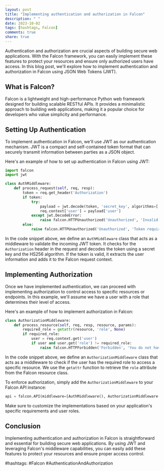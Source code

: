 ```yaml
---
layout: post
title: "Implementing authentication and authorization in Falcon"
description: " "
date: 2023-10-02
tags: [hashtags, Falcon]
comments: true
share: true
---
```


Authentication and authorization are crucial aspects of building secure web applications. With the Falcon framework, you can easily implement these features to protect your resources and ensure only authorized users have access. In this blog post, we'll explore how to implement authentication and authorization in Falcon using JSON Web Tokens (JWT).

## What is Falcon?

Falcon is a lightweight and high-performance Python web framework designed for building scalable RESTful APIs. It provides a minimalistic approach to building web applications, making it a popular choice for developers who value simplicity and performance.

## Setting Up Authentication

To implement authentication in Falcon, we'll use JWT as our authentication mechanism. JWT is a compact and self-contained token format that can securely transmit information between parties as a JSON object.

Here's an example of how to set up authentication in Falcon using JWT:

```python
import falcon
import jwt

class AuthMiddleware:
    def process_request(self, req, resp):
        token = req.get_header('Authorization')
        if token:
            try:
                payload = jwt.decode(token, 'secret_key', algorithms=['HS256'])
                req.context['user'] = payload['user']
            except jwt.DecodeError:
                raise falcon.HTTPUnauthorized('Unauthorized', 'Invalid token provided.')
        else:
            raise falcon.HTTPUnauthorized('Unauthorized', 'Token required.')
```

In the code snippet above, we define an `AuthMiddleware` class that acts as a middleware to validate the incoming JWT token. It checks for the `Authorization` header in the request and decodes the token using a secret key and the HS256 algorithm. If the token is valid, it extracts the user information and adds it to the Falcon request context.

## Implementing Authorization

Once we have implemented authentication, we can proceed with implementing authorization to control access to specific resources or endpoints. In this example, we'll assume we have a user with a role that determines their level of access.

Here's an example of how to implement authorization in Falcon:

```python
class AuthorizationMiddleware:
    def process_resource(self, req, resp, resource, params):
        required_role = getattr(resource, 'role', None)
        if required_role:
            user = req.context.get('user')
            if user and user.get('role') != required_role:
                raise falcon.HTTPForbidden('Forbidden', 'You do not have permission to access this resource.')
```

In the code snippet above, we define an `AuthorizationMiddleware` class that acts as a middleware to check if the user has the required role to access a specific resource. We use the `getattr` function to retrieve the `role` attribute from the Falcon resource class.

To enforce authorization, simply add the `AuthorizationMiddleware` to your Falcon API instance:

```python
api = falcon.API(middleware=[AuthMiddleware(), AuthorizationMiddleware()])
```

Make sure to customize the implementations based on your application's specific requirements and user roles.

## Conclusion

Implementing authentication and authorization in Falcon is straightforward and essential for building secure web applications. By using JWT and leveraging Falcon's middleware capabilities, you can easily add these features to protect your resources and ensure proper access control.

#hashtags: #Falcon #AuthenticationAndAuthorization
